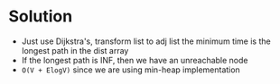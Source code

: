 # Solution

- Just use Dijkstra's, transform list to adj list
  the minimum time is the longest path in the dist array
- If the longest path is INF, then we have an unreachable node
- `O(V + ElogV)` since we are using min-heap implementation
